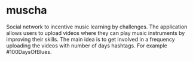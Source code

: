# muscha
Social network to incentive music learning by challenges. The application allows users to upload videos where they can play music instruments by improving their skills. The main idea is to get involved in a frequency uploading the videos with number of days hashtags. For example #100DaysOfBlues. 
